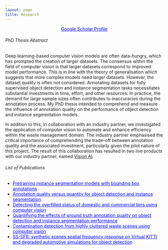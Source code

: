 ```yaml
---
layout: page
title: Research
---
```


<center><a href="https://scholar.google.com/citations?user=gZgIYMoAAAAJ&hl=en" style="color:blue; text-decoration: underline;">Google Scholar Profile</a></center>

###### PhD Thesis Abstract
Deep learning-based computer vision models are often data-hungry, which has prompted the creation of larger datasets. The consensus within the field of computer vision is that larger datasets correspond to improved model performance. This is in line with the theory of generalisation which suggests that more complex models need larger datasets. However, the dataset quality is often not considered. Annotating datasets for fully supervised object detection and instance segmentation tasks necessitates substantial investments in time, effort, and other resources. In practice, the demand for large sample sizes often contributes to inaccuracies during the annotation process. My PhD thesis intended to comprehend and measure the influence of annotation quality on the performance of object detection and instance segmentation models.

In addition to this, in collaboration with an industry partner, we investigated the application of computer vision to automate and enhance efficiency within the waste management domain. The industry partner emphasised the critical importance of comprehending the trade-off between annotation quality and the associated investment, particularly given the pilot nature of this project. The result of this collaboration has resulted in two live products with our industry partner, named [Vision AI](https://www.amcsgroup.com/solutions/amcs-vision-ai/).


###### List of Publications

- <a href="https://www.sciencedirect.com/science/article/pii/S2667305324001285" style="color:blue; text-decoration: underline;">Pretraining instance segmentation models with bounding box annotations</a> 
- <a href="https://ieeexplore.ieee.org/abstract/document/10689528" style="color:blue; text-decoration: underline;">Annotation quality versus quantity for object detection and instance segmentation</a> 
- <a href="https://www.sciencedirect.com/science/article/pii/S2667305323000546" style="color:blue; text-decoration: underline;">Detecting the overfilled status of domestic and commercial bins using computer vision</a> 
- <a href="https://ieeexplore.ieee.org/abstract/document/10068201" style="color:blue; text-decoration: underline;">Quantifying the effects of ground truth annotation quality on object detection and instance segmentation performance</a> 
- <a href="https://ieeexplore.ieee.org/abstract/document/10068201" style="color:blue; text-decoration: underline;">Contamination detection from highly cluttered waste scenes using computer vision</a> 
- <a href="https://ieeexplore.ieee.org/abstract/document/10068201" style="color:blue; text-decoration: underline;">SS-SFR: synthetic scenes spatial frequency response on Virtual KITTI and degraded automotive simulations for object detection</a> 



